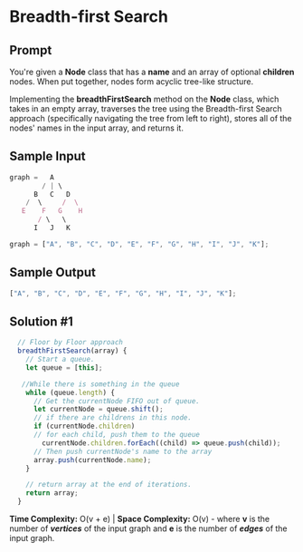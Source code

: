 # Breadth-first Search

## Prompt

You're given a **Node** class that has a **name** and an array of optional **children** nodes. When put together, nodes form acyclic tree-like structure.

Implementing the **breadthFirstSearch** method on the **Node** class, which takes in an empty array, traverses the tree using the Breadth-first Search approach (specifically navigating the tree from left to right), stores all of the nodes' names in the input array, and returns it.

## Sample Input

```js
graph =   A
        / | \
      B   C   D
    /  \     /  \
   E    F   G    H
       / \   \
      I   J   K

graph = ["A", "B", "C", "D", "E", "F", "G", "H", "I", "J", "K"];
```

## Sample Output

```js
["A", "B", "C", "D", "E", "F", "G", "H", "I", "J", "K"];
```

## Solution #1

```js
  // Floor by Floor approach
  breadthFirstSearch(array) {
    // Start a queue.
    let queue = [this];

   //While there is something in the queue
    while (queue.length) {
      // Get the currentNode FIFO out of queue.
      let currentNode = queue.shift();
      // if there are childrens in this node.
      if (currentNode.children)
      // for each child, push them to the queue
        currentNode.children.forEach((child) => queue.push(child));
      // Then push currentNode's name to the array
      array.push(currentNode.name);
    }

    // return array at the end of iterations.
    return array;
  }
```

**Time Complexity:** O(v + e) | **Space Complexity:** O(v) - where **v** is the number of **_vertices_** of the input graph and **e** is the number of **_edges_** of the input graph.
